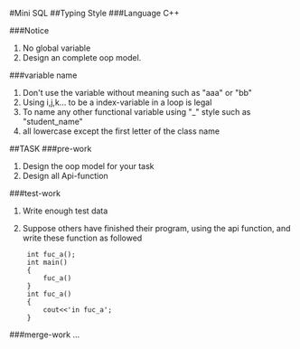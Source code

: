 #Mini SQL
##Typing Style
###Language
C++

###Notice
1. No global variable
2. Design an complete oop model.

###variable name
1. Don't use the variable without meaning such as "aaa" or "bb"
2. Using i,j,k... to be a index-variable in a loop is legal
3. To name any other functional variable using "_" style such as "student_name"
4. all lowercase except the first letter of the class name

##TASK
###pre-work
1. Design the oop model for your task
2. Design all Api-function

###test-work
1. Write enough test data
2. Suppose others have finished their program, using the api function, and write these function as followed

		int fuc_a();
		int main()
		{
			fuc_a()
		}
		int fuc_a()
		{
			cout<<'in fuc_a';
		}
		
###merge-work
...

		